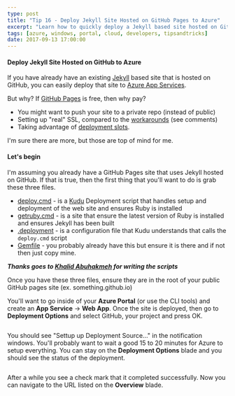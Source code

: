 ```yaml
---
type: post
title: "Tip 16 - Deploy Jekyll Site Hosted on GitHub Pages to Azure"
excerpt: "Learn how to quickly deploy a Jekyll based site hosted on GitHub Pages to Azure"
tags: [azure, windows, portal, cloud, developers, tipsandtricks]
date: 2017-09-13 17:00:00
---
```


#### Deploy Jekyll Site Hosted on GitHub to Azure

If you have already have an existing [Jekyll](https://jekyllrb.com/) based site that is hosted on GitHub, you can easily deploy that site to [Azure App Services](https://azure.microsoft.com/en-us/services/app-service/web?WT.mc_id=azure-azuredevtips-micrum). 

But why? If [GitHub Pages](https://pages.github.com/) is free, then why pay?

* You might want to push your site to a private repo (instead of public)
* Setting up "real" SSL, compared to the [workarounds](https://css-tricks.com/switching-site-https-shoestring-budget/) (see comments)
* Taking advantage of [deployment slots](https://docs.microsoft.com/en-us/azure/app-service-web/web-sites-staged-publishing?WT.mc_id=docs-azuredevtips-micrum). 

I'm sure there are more, but those are top of mind for me. 

#### Let's begin
I'm assuming you already have a GitHub Pages site that uses Jekyll hosted on GitHub. If that is true, then the first thing that you'll want to do is grab these three files. 

* [deploy.cmd](https://github.com/mbcrump/mbcrump.github.io/blob/master/deploy.cmd?WT.mc_id=github-azuredevtips-micrum) - is a [Kudu](https://github.com/projectkudu/kudu?WT.mc_id=github-azuredevtips-micrum) Deployment script that handles setup and deployment of the web site and ensures Ruby is installed
* [getruby.cmd](https://github.com/mbcrump/mbcrump.github.io/blob/master/getruby.cmd?WT.mc_id=github-azuredevtips-micrum) - is a site that ensure the latest version of Ruby is installed and ensures Jekyll has been built
* [.deployment](https://github.com/mbcrump/mbcrump.github.io/blob/master/.deployment?WT.mc_id=github-azuredevtips-micrum) - is a configuration file  that Kudu understands that calls the `deploy.cmd` script
* [Gemfile](https://github.com/mbcrump/mbcrump.github.io/blob/master/Gemfile?WT.mc_id=github-azuredevtips-micrum) - you probably already have this but ensure it is there and if not then just copy mine. 

***Thanks goes to [Khalid Abuhakmeh](https://github.com/khalidabuhakmeh?WT.mc_id=github-azuredevtips-micrum) for writing the scripts***

Once you have these three files, ensure they are in the root of your public GitHub pages site (ex. something.github.io)

You'll want to go inside of your **Azure Portal** (or use the CLI tools) and create an **App Service** -> **Web App**. Once the site is deployed, then go to **Deployment Options** and select GitHub, your project and press OK. 

<img :src="$withBase('/files/azuretip16.gif')">

You should see "Settup up Deployment Source..." in the notification windows. You'll probably want to wait a good 15 to 20 minutes for Azure to setup everything. You can stay on the **Deployment Options** blade and you should  see the status of the deployment. 

<img :src="$withBase('/files/fetchanddeploy.png')">

After a while you see a check mark that it completed successfully. Now you can navigate to the URL listed on the **Overview** blade. 

